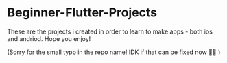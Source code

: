 # Beginner-Flutter-Projects
These are the projects i created in order to learn to make apps - both ios and andriod. Hope you enjoy!


(Sorry for the small typo in the repo name! IDK if that can be fixed now 🤷‍♀️ )
